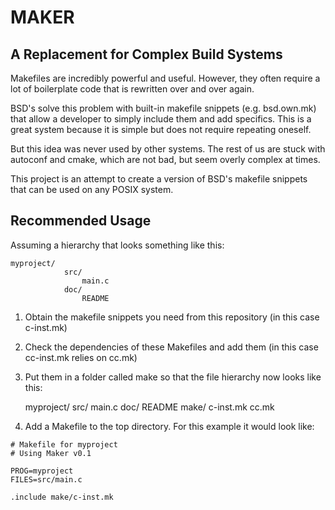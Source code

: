 MAKER
======
A Replacement for Complex Build Systems
---------------------------------------

Makefiles are incredibly powerful and useful. However, they often require a lot of boilerplate code that is rewritten over and over again.

BSD's solve this problem with built-in makefile snippets (e.g. bsd.own.mk) that allow a developer to simply include them and add specifics. This is a great system because it is simple but does not require repeating oneself.

But this idea was never used by other systems. The rest of us are stuck with autoconf and cmake, which are not bad, but seem overly complex at times.

This project is an attempt to create a version of BSD's makefile snippets that can be used on any POSIX system.


Recommended Usage
----------------
Assuming a hierarchy that looks something like this:

	myproject/
        		src/
            		main.c
        		doc/
             		README

1. Obtain the makefile snippets you need from this repository 
	(in this case c-inst.mk)
2. Check the dependencies of these Makefiles and add them
	(in this case cc-inst.mk relies on cc.mk)
3. Put them in a folder called make so that the file hierarchy now looks like this:

	myproject/
		src/
			main.c
        		doc/
            		README
        		make/
            		c-inst.mk
           		cc.mk

4. Add a Makefile to the top directory. For this example it would look like:

````
# Makefile for myproject
# Using Maker v0.1
	
PROG=myproject
FILES=src/main.c
	
.include make/c-inst.mk
````

          
            